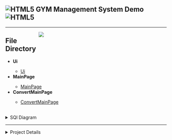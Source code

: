 <h2><img align="" alt="HTML5" width="50px" src="https://download.logo.wine/logo/Python_(programming_language)/Python_(programming_language)-Logo.wine.png" /> GYM Management System Demo <img align="" alt="HTML5" width="50px" src="https://download.logo.wine/logo/Python_(programming_language)/Python_(programming_language)-Logo.wine.png" /> </h2><hr /> 

<img src="https://github.com/mXBozkurt/Gym_Management_System_mxsoftware/blob/master/assets/martialarts_g.png" width="400px" align="right"></img>

<h2>File Directory</h2>
<ul>
    <li><b>Ui </b></li>
        <ul>
            <li><a href='https://github.com/mXBozkurt/Gym_Management_System_mxsoftware/blob/master/main.ui'> Ui </a>            </li>
        </ul>
    <li><b>MainPage</b></li>
        <ul>
            <li><a href='https://github.com/mXBozkurt/Gym_Management_System_mxsoftware/blob/master/main_page.py'> MainPage </a>            </li>
        </ul>
    <li><b>ConvertMainPage </b></li>
        <ul>
            <li><a href='https://github.com/mXBozkurt/Gym_Management_System_mxsoftware/blob/master/main_python.py'> ConvertMainPage </a>            </li>
        </ul>
            </ul> <br>
    <details>
        <summary>SQl Diagram</summary>
        <img src=""></img>
    </details>
    <hr />
    <details>
      <summary>Project Details</summary>
        <img src="./photos/1.png"></img>
        <img src=""></img>
        <img src=""></img>
        <img src=""></img>
        <img src=""></img>
        <img src=""></img>
        <img src=""></img>
        <img src=""></img>
    </details>
    
<ul>